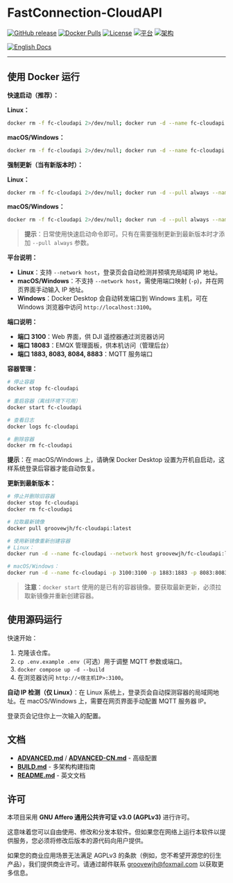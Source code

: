 # FastConnection-CloudAPI

[![GitHub release](https://img.shields.io/github/v/release/groovewjh/FastConnection-CloudAPI?style=flat-square)](https://github.com/groovewjh/FastConnection-CloudAPI/releases)
[![Docker Pulls](https://img.shields.io/docker/pulls/groovewjh/fc-cloudapi?style=flat-square)](https://hub.docker.com/r/groovewjh/fc-cloudapi)
[![License](https://img.shields.io/github/license/groovewjh/FastConnection-CloudAPI?style=flat-square)](LICENSE)
[![平台](https://img.shields.io/badge/平台-Linux%20%7C%20macOS%20%7C%20Windows-blue?style=flat-square)](https://github.com/groovewjh/FastConnection-CloudAPI)
[![架构](https://img.shields.io/badge/架构-amd64%20%7C%20arm64-green?style=flat-square)](https://github.com/groovewjh/FastConnection-CloudAPI)

[![English Docs](https://img.shields.io/badge/docs-English-blue?style=flat-square)](../README.md)

---

## 使用 Docker 运行

**快速启动（推荐）：**

**Linux：**
```bash
docker rm -f fc-cloudapi 2>/dev/null; docker run -d --name fc-cloudapi --restart unless-stopped --network host groovewjh/fc-cloudapi:latest
```

**macOS/Windows：**
```bash
docker rm -f fc-cloudapi 2>/dev/null; docker run -d --name fc-cloudapi --restart unless-stopped -p 3100:3100 -p 1883:1883 -p 8083:8083 -p 8084:8084 -p 8883:8883 -p 18083:18083 groovewjh/fc-cloudapi:latest
```

**强制更新（当有新版本时）：**

**Linux：**
```bash
docker rm -f fc-cloudapi 2>/dev/null; docker run -d --pull always --name fc-cloudapi --network host groovewjh/fc-cloudapi:latest
```

**macOS/Windows：**
```bash
docker rm -f fc-cloudapi 2>/dev/null; docker run -d --pull always --name fc-cloudapi -p 3100:3100 -p 1883:1883 -p 8083:8083 -p 8084:8084 -p 8883:8883 -p 18083:18083 groovewjh/fc-cloudapi:latest
```

> **提示**：日常使用快速启动命令即可。只有在需要强制更新到最新版本时才添加 `--pull always` 参数。

**平台说明：**

- **Linux**：支持 `--network host`，登录页会自动检测并预填充局域网 IP 地址。
- **macOS/Windows**：不支持 `--network host`，需使用端口映射 (`-p`)，并在网页界面手动输入 IP 地址。
- **Windows**：Docker Desktop 会自动转发端口到 Windows 主机，可在 Windows 浏览器中访问 `http://localhost:3100`。

**端口说明：**

- **端口 3100**：Web 界面，供 DJI 遥控器通过浏览器访问
- **端口 18083**：EMQX 管理面板，供本机访问（管理后台）
- **端口 1883, 8083, 8084, 8883**：MQTT 服务端口

**容器管理：**

```bash
# 停止容器
docker stop fc-cloudapi

# 重启容器（离线环境下可用）
docker start fc-cloudapi

# 查看日志
docker logs fc-cloudapi

# 删除容器
docker rm fc-cloudapi
```

**提示**：在 macOS/Windows 上，请确保 Docker Desktop 设置为开机自启动，这样系统登录后容器才能自动恢复。

**更新到最新版本：**

```bash
# 停止并删除旧容器
docker stop fc-cloudapi
docker rm fc-cloudapi

# 拉取最新镜像
docker pull groovewjh/fc-cloudapi:latest

# 使用新镜像重新创建容器
# Linux：
docker run -d --name fc-cloudapi --network host groovewjh/fc-cloudapi:latest

# macOS/Windows：
docker run -d --name fc-cloudapi -p 3100:3100 -p 1883:1883 -p 8083:8083 -p 8084:8084 -p 8883:8883 -p 18083:18083 groovewjh/fc-cloudapi:latest
```

> **注意**：`docker start` 使用的是已有的容器镜像。要获取最新更新，必须拉取新镜像并重新创建容器。

## 使用源码运行

快速开始：

1. 克隆该仓库。
2. `cp .env.example .env`（可选）用于调整 MQTT 参数或端口。
3. `docker compose up -d --build`
4. 在浏览器访问 `http://<宿主机IP>:3100`。

**自动 IP 检测（仅 Linux）**：在 Linux 系统上，登录页会自动探测容器的局域网地址。在 macOS/Windows 上，需要在网页界面手动配置 MQTT 服务器 IP。

登录页会记住你上一次输入的配置。

## 文档

- **[ADVANCED.md](ADVANCED.md)** / **[ADVANCED-CN.md](ADVANCED-CN.md)** - 高级配置
- **[BUILD.md](BUILD.md)** - 多架构构建指南
- **[README.md](../README.md)** - 英文文档

## 许可

本项目采用 **GNU Affero 通用公共许可证 v3.0 (AGPLv3)** 进行许可。

这意味着您可以自由使用、修改和分发本软件。但如果您在网络上运行本软件以提供服务，您必须将修改后版本的源代码向用户提供。

如果您的商业应用场景无法满足 AGPLv3 的条款（例如，您不希望开源您的衍生产品），我们提供商业许可。请通过邮件联系 [groovewjh@foxmail.com](mailto:groovewjh@foxmail.com) 以获取更多信息。
